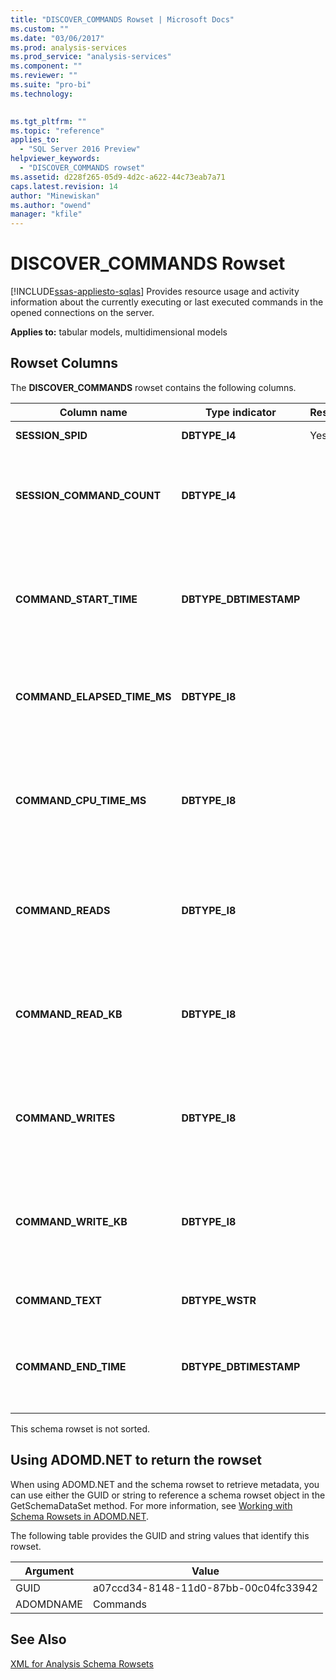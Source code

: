 ```yaml
---
title: "DISCOVER_COMMANDS Rowset | Microsoft Docs"
ms.custom: ""
ms.date: "03/06/2017"
ms.prod: analysis-services
ms.prod_service: "analysis-services"
ms.component: ""
ms.reviewer: ""
ms.suite: "pro-bi"
ms.technology: 
  

ms.tgt_pltfrm: ""
ms.topic: "reference"
applies_to: 
  - "SQL Server 2016 Preview"
helpviewer_keywords: 
  - "DISCOVER_COMMANDS rowset"
ms.assetid: d228f265-05d9-4d2c-a622-44c73eab7a71
caps.latest.revision: 14
author: "Minewiskan"
ms.author: "owend"
manager: "kfile"
---
```

# DISCOVER_COMMANDS Rowset
[!INCLUDE[ssas-appliesto-sqlas](../../../includes/ssas-appliesto-sqlas.md)]
  Provides resource usage and activity information about the currently executing or last executed commands in the opened connections on the server.  
  
 **Applies to:** tabular models, multidimensional models  
  
## Rowset Columns  
 The **DISCOVER_COMMANDS** rowset contains the following columns.  
  
|Column name|Type indicator|Restriction|Description|  
|-----------------|--------------------|-----------------|-----------------|  
|**SESSION_SPID**|**DBTYPE_I4**|Yes|The session ID.|  
|**SESSION_COMMAND_COUNT**|**DBTYPE_I4**||The number of commands executed since the start of the session.|  
|**COMMAND_START_TIME**|**DBTYPE_DBTIMESTAMP**||The date and time the last command started, expressed as UTC time on the server.|  
|**COMMAND_ELAPSED_TIME_MS**|**DBTYPE_I8**||The elapsed time, in milliseconds, since the start of the command.|  
|**COMMAND_CPU_TIME_MS**|**DBTYPE_I8**||The CPU time, in milliseconds,  consumed by the command since the start of the command execution.|  
|**COMMAND_READS**|**DBTYPE_I8**||The accumulated number of disk reads since the start of the command.|  
|**COMMAND_READ_KB**|**DBTYPE_I8**||The ccumulated value of data read from disk, in kilobytes, since the start of the command.|  
|**COMMAND_WRITES**|**DBTYPE_I8**||The accumulated number of disk writes since the start of the command.|  
|**COMMAND_WRITE_KB**|**DBTYPE_I8**||The accumulated value of data written to disk, in kilobytes, since the start of the command.|  
|**COMMAND_TEXT**|**DBTYPE_WSTR**||The command text.|  
|**COMMAND_END_TIME**|**DBTYPE_DBTIMESTAMP**||The server UTC date and time when the command finishes its execution.|  
  
 This schema rowset is not sorted.  
  
## Using ADOMD.NET to return the rowset  
 When using ADOMD.NET and the schema rowset to retrieve metadata, you can use either the GUID or string to reference a schema rowset object in the GetSchemaDataSet method. For more information, see [Working with Schema Rowsets in ADOMD.NET](../../../analysis-services/multidimensional-models-adomd-net-client/retrieving-metadata-working-with-schema-rowsets.md).  
  
 The following table provides the GUID and string values that identify this rowset.  
  
|Argument|Value|  
|--------------|-----------|  
|GUID|a07ccd34-8148-11d0-87bb-00c04fc33942|  
|ADOMDNAME|Commands|  
  
## See Also  
 [XML for Analysis Schema Rowsets](../../../analysis-services/schema-rowsets/xml/xml-for-analysis-schema-rowsets.md)  
  
  
